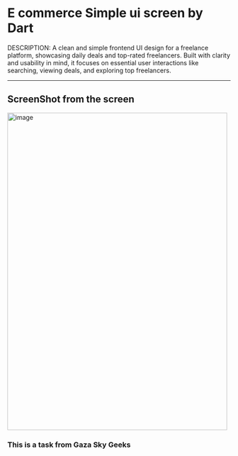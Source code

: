 
#   E commerce Simple ui screen by Dart         #


DESCRIPTION:
  A clean and simple frontend UI design for a freelance platform, showcasing daily deals and top-rated freelancers. 
  Built with clarity and usability in mind, it focuses on essential user interactions like searching, viewing deals, and exploring top freelancers.

----------------------------------------------
ScreenShot from the screen 
----------------------------------------------
<img width="496" height="716" alt="image" src="https://github.com/user-attachments/assets/a8c6e438-2fa5-4cd3-a4aa-d716d3cab3f7" />

### This is a task from Gaza Sky Geeks 

